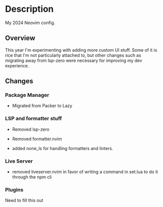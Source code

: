 # Description

My 2024 Neovim config.

## Overview

This year I'm experimenting with adding more custom UI stuff. Some of it is rice that I'm not particularly attached to, but other changes such as migrating away from lsp-zero were necessary for improving my dev experience.

## Changes

### Package Manager

- Migrated from Packer to Lazy

### LSP and formatter stuff

- Removed lsp-zero

- Removed formatter.nvim

- added none_ls for handling formatters and linters.

### Live Server

- removed liveserver.nvim in favor of writing a command in set.lua to do it through the npm cli

### Plugins

Need to fill this out
